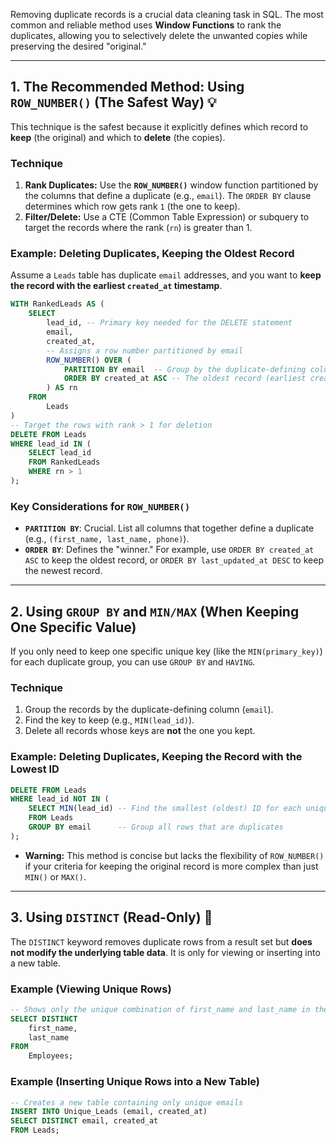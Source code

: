 Removing duplicate records is a crucial data cleaning task in SQL. The most common and reliable method uses **Window Functions** to rank the duplicates, allowing you to selectively delete the unwanted copies while preserving the desired "original."

-----

## 1\. The Recommended Method: Using `ROW_NUMBER()` (The Safest Way) 💡

This technique is the safest because it explicitly defines which record to **keep** (the original) and which to **delete** (the copies).

### Technique

1.  **Rank Duplicates:** Use the **`ROW_NUMBER()`** window function partitioned by the columns that define a duplicate (e.g., `email`). The `ORDER BY` clause determines which row gets rank `1` (the one to keep).
2.  **Filter/Delete:** Use a CTE (Common Table Expression) or subquery to target the records where the rank (`rn`) is greater than 1.

### Example: Deleting Duplicates, Keeping the Oldest Record

Assume a `Leads` table has duplicate `email` addresses, and you want to **keep the record with the earliest `created_at` timestamp**.

```sql
WITH RankedLeads AS (
    SELECT
        lead_id, -- Primary key needed for the DELETE statement
        email,
        created_at,
        -- Assigns a row number partitioned by email
        ROW_NUMBER() OVER (
            PARTITION BY email  -- Group by the duplicate-defining column
            ORDER BY created_at ASC -- The oldest record (earliest created_at) gets rank 1
        ) AS rn
    FROM
        Leads
)
-- Target the rows with rank > 1 for deletion
DELETE FROM Leads 
WHERE lead_id IN (
    SELECT lead_id
    FROM RankedLeads
    WHERE rn > 1 
);
```

### Key Considerations for `ROW_NUMBER()`

  * **`PARTITION BY`**: Crucial. List all columns that together define a duplicate (e.g., `(first_name, last_name, phone)`).
  * **`ORDER BY`**: Defines the "winner." For example, use `ORDER BY created_at ASC` to keep the oldest record, or `ORDER BY last_updated_at DESC` to keep the newest record.

-----

## 2\. Using `GROUP BY` and `MIN/MAX` (When Keeping One Specific Value)

If you only need to keep one specific unique key (like the `MIN(primary_key)`) for each duplicate group, you can use `GROUP BY` and `HAVING`.

### Technique

1.  Group the records by the duplicate-defining column (`email`).
2.  Find the key to keep (e.g., `MIN(lead_id)`).
3.  Delete all records whose keys are **not** the one you kept.

### Example: Deleting Duplicates, Keeping the Record with the Lowest ID

```sql
DELETE FROM Leads
WHERE lead_id NOT IN (
    SELECT MIN(lead_id) -- Find the smallest (oldest) ID for each unique email
    FROM Leads
    GROUP BY email      -- Group all rows that are duplicates
);
```

  * **Warning:** This method is concise but lacks the flexibility of `ROW_NUMBER()` if your criteria for keeping the original record is more complex than just `MIN()` or `MAX()`.

-----

## 3\. Using `DISTINCT` (Read-Only) 🚫

The `DISTINCT` keyword removes duplicate rows from a result set but **does not modify the underlying table data**. It is only for viewing or inserting into a new table.

### Example (Viewing Unique Rows)

```sql
-- Shows only the unique combination of first_name and last_name in the result set
SELECT DISTINCT
    first_name,
    last_name
FROM
    Employees;
```

### Example (Inserting Unique Rows into a New Table)

```sql
-- Creates a new table containing only unique emails
INSERT INTO Unique_Leads (email, created_at)
SELECT DISTINCT email, created_at 
FROM Leads;
```
